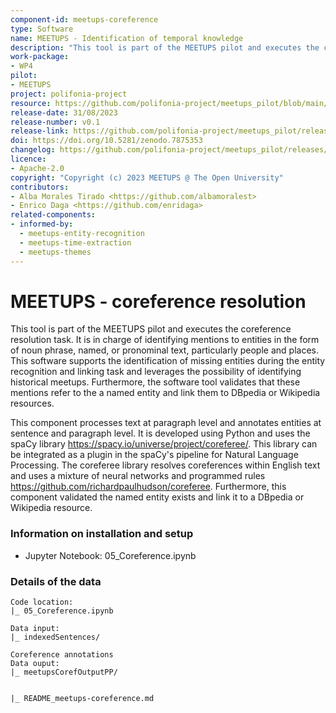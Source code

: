 ```yaml
---
component-id: meetups-coreference
type: Software
name: MEETUPS - Identification of temporal knowledge
description: "This tool is part of the MEETUPS pilot and executes the coreference resolution task. It is in charge of identifying mentions to entities in the form of noun phrase, named, or pronominal text, particularly people and places. This software supports the identification of missing entities during the entity recognition and linking task and leverages the possibility of identifying historical meetups. Furthermore, the software tool validates that these mentions refer to the a named entity and link them to DBpedia or Wikipedia resources."
work-package:
- WP4
pilot:
- MEETUPS
project: polifonia-project
resource: https://github.com/polifonia-project/meetups_pilot/blob/main/05_Coreference.ipynb
release-date: 31/08/2023
release-number: v0.1
release-link: https://github.com/polifonia-project/meetups_pilot/releases/tag/v0.2
doi: https://doi.org/10.5281/zenodo.7875353
changelog: https://github.com/polifonia-project/meetups_pilot/releases/tag/v0.2
licence: 
- Apache-2.0
copyright: "Copyright (c) 2023 MEETUPS @ The Open University"
contributors:
- Alba Morales Tirado <https://github.com/albamoralest>
- Enrico Daga <https://github.com/enridaga>
related-components:
- informed-by: 
  - meetups-entity-recognition
  - meetups-time-extraction
  - meetups-themes
---
```


# MEETUPS - coreference resolution

This tool is part of the MEETUPS pilot and executes the coreference resolution task. It is in charge of identifying mentions to entities in the form of noun phrase, named, or pronominal text, particularly people and places. This software supports the identification of missing entities during the entity recognition and linking task and leverages the possibility of identifying historical meetups. Furthermore, the software tool validates that these mentions refer to the a named entity and link them to DBpedia or Wikipedia resources.


This component processes text at paragraph level and annotates entities at sentence and paragraph level. It is developed using Python and uses the spaCy library https://spacy.io/universe/project/coreferee/. 
This library can be integrated as a plugin in the spaCy's pipeline for Natural Language Processing. The coreferee library resolves coreferences within English text and uses a mixture of neural networks and programmed rules https://github.com/richardpaulhudson/coreferee.
Furthermore, this component validated the named entity exists and link it to a DBpedia or Wikipedia resource.

### Information on installation and setup

  - Jupyter Notebook:
    05_Coreference.ipynb
    
### Details of the data

    Code location:
    |_ 05_Coreference.ipynb
    
    Data input:
    |_ indexedSentences/
    
    Coreference annotations
    Data ouput:
    |_ meetupsCorefOutputPP/        

    
    |_ README_meetups-coreference.md
    

